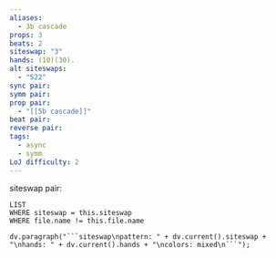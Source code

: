 ```yaml
---
aliases:
  - 3b cascade
props: 3
beats: 2
siteswap: "3"
hands: (10)(30).
alt siteswaps:
  - "522"
sync pair: 
symm pair: 
prop pair:
  - "[[5b cascade]]"
beat pair: 
reverse pair: 
tags:
  - async
  - symm
LoJ difficulty: 2
---
```

siteswap pair:
```dataview
LIST
WHERE siteswap = this.siteswap
WHERE file.name != this.file.name
```
```dataviewjs
dv.paragraph("```siteswap\npattern: " + dv.current().siteswap + "\nhands: " + dv.current().hands + "\ncolors: mixed\n```");
```
